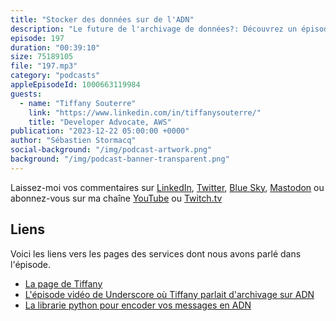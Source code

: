 ```yaml
---
title: "Stocker des données sur de l'ADN"
description: "Le future de l'archivage de données?: Découvrez un épisode captivant où nous explorons l'avenir du stockage de données sur de l'ADN. Plongez dans le futur de la technologie, où chaque brin d'ADN devient une bibliothèque de connaissances infinie. \U0001F9EC\U0001F4BD"
episode: 197
duration: "00:39:10"
size: 75189105
file: "197.mp3"
category: "podcasts"
appleEpisodeId: 1000663119984
guests:
  - name: "Tiffany Souterre"
    link: "https://www.linkedin.com/in/tiffanysouterre/"
    title: "Developer Advocate, AWS"
publication: "2023-12-22 05:00:00 +0000"
author: "Sébastien Stormacq"
social-background: "/img/podcast-artwork.png"
background: "/img/podcast-banner-transparent.png"
---
```


Laissez-moi vos commentaires sur [LinkedIn](https://www.linkedin.com/in/sebastienstormacq/), [Twitter](https://twitter.com/sebsto), [Blue Sky](https://bsky.app/profile/sebsto.bsky.social), [Mastodon](https://awscommunity.social/@sebsto) ou abonnez-vous sur ma chaîne [YouTube](https://www.youtube.com/sebsto) ou [Twitch.tv](https://www.twitch.tv/sebAWS)

## Liens

Voici les liens vers les pages des services dont nous avons parlé dans l'épisode.

- [La page de Tiffany](https://amagash.github.io/)
- [L'épisode vidéo de Underscore où Tiffany parlait d'archivage sur ADN](https://www.youtube.com/watch?v=KMg2tQ511d4)
- [La librarie python pour encoder vos messages en ADN](https://github.com/Amagash/dna_encoding)

